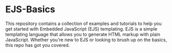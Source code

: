 # EJS-Basics
This repository contains a collection of examples and tutorials to help you get started with Embedded JavaScript (EJS) templating. EJS is a simple templating language that allows you to generate HTML markup with plain JavaScript. Whether you're new to EJS or looking to brush up on the basics, this repo has got you covered.

